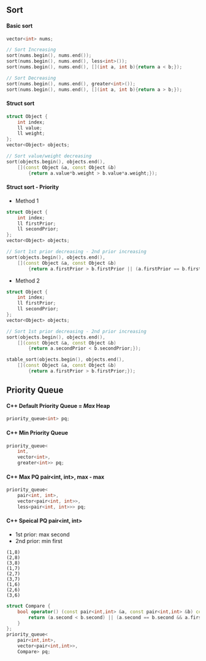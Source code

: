 
## Sort
#### Basic sort
```C++
vector<int> nums;

// Sort Increasing
sort(nums.begin(), nums.end());
sort(nums.begin(), nums.end(), less<int>());
sort(nums.begin(), nums.end(), [](int a, int b){return a < b;});

// Sort Decreasing
sort(nums.begin(), nums.end(), greater<int>());
sort(nums.begin(), nums.end(), [](int a, int b){return a > b;});
```

#### Struct sort
```C++
struct Object {
    int index;
    ll value;
    ll weight;
};
vector<Object> objects;

// Sort value/weight decreasing
sort(objects.begin(), objects.end(), 
    [](const Object &a, const Object &b) 
        {return a.value*b.weight > b.value*a.weight;});
```

#### Struct sort - Priority
- Method 1

```C++
struct Object {
    int index;
    ll firstPrior;
    ll secondPrior;
};
vector<Object> objects;

// Sort 1st prior decreasing - 2nd prior increasing
sort(objects.begin(), objects.end(), 
    [](const Object &a, const Object &b) 
        {return a.firstPrior > b.firstPrior || (a.firstPrior == b.firstPrior && a.secondPrior < b.secondPrior);});
```

- Method 2

```C++
struct Object {
    int index;
    ll firstPrior;
    ll secondPrior;
};
vector<Object> objects;

// Sort 1st prior decreasing - 2nd prior increasing
sort(objects.begin(), objects.end(), 
    [](const Object &a, const Object &b) 
        {return a.secondPrior < b.secondPrior;});

stable_sort(objects.begin(), objects.end(), 
    [](const Object &a, const Object &b) 
        {return a.firstPrior > b.firstPrior;});
```

## Priority Queue
#### C++ Default Priority Queue = *Max* Heap
```C++
priority_queue<int> pq;
```

#### C++ Min Priority Queue
```C++
priority_queue<
    int,
    vector<int>,
    greater<int>> pq;
```

#### C++ Max PQ pair<int, int>, max - max
```C++
priority_queue<
    pair<int, int>,
    vector<pair<int, int>>,
    less<pair<int, int>>> pq;
```

#### C++ Speical PQ pair<int, int>
- 1st prior: max second
- 2nd prior: min first

```
(1,8)
(2,8)
(3,8)
(1,7)
(2,7)
(3,7)
(1,6)
(2,6)
(3,6)
```

```C++
struct Compare {
    bool operator() (const pair<int,int> &a, const pair<int,int> &b) const {
        return (a.second < b.second) || (a.second == b.second && a.first > b.first);
    }
};
priority_queue<
    pair<int,int>,
    vector<pair<int,int>>,
    Compare> pq;
```
